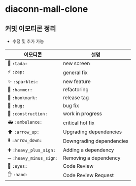 # diaconn-mall-clone

## 커밋 이모티콘 정리

- 수정 및 추가 가능

| 이모티콘                                | 설명                     |
| --------------------------------------- | ------------------------ |
| :tada: `:tada:`                         | new screen               |
| :zap: `:zap:`                           | general fix              |
| :sparkles: `:sparkles:`                 | new feature              |
| :hammer: `:hammer:`                     | refactoring              |
| :bookmark: `:bookmark:`                 | release tag              |
| :bug: `:bug:`                           | bug fix                  |
| :construction: `:construction:`         | work in progress         |
| :ambulance: `:ambulance:`               | critical hot fix         |
| :arrow_up: `:arrow_up:`                 | Upgrading dependencies   |
| :arrow_down: `:arrow_down:`             | Downgrading dependencies |
| :heavy_plus_sign: `:heavy_plus_sign:`   | Adding a dependency      |
| :heavy_minus_sign: `:heavy_minus_sign:` | Removing a dependency    |
| :eyes: `:eyes:`                         | Code Review              |
| :hand: `:hand:`                         | Code Review Request      |
